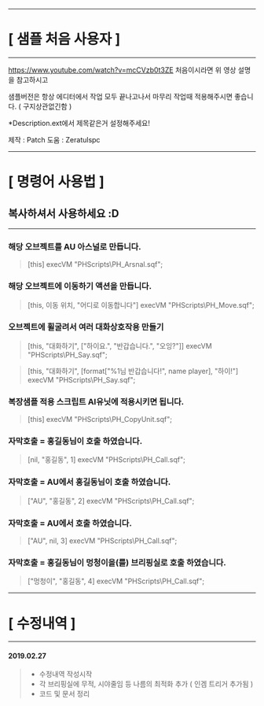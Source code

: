 ---------------------------------------------------------------
# [ 샘플 처음 사용자 ]
---------------------------------------------------------------

https://www.youtube.com/watch?v=mcCVzb0t3ZE
처음이시라면 위 영상 설명을 참고하시고

샘플버전은 항상 에디터에서 작업 모두 끝나고나서
마무리 작업때 적용해주시면 좋습니다. ( 구지상관없긴함 )

*Description.ext에서 제목같은거 설정해주세요!

제작 : Patch
도움 : Zeratulspc

---------------------------------------------------------------
# [ 명령어 사용법 ]
## 복사하셔서 사용하세요 :D
---------------------------------------------------------------

### 해당 오브젝트를 AU 아스널로 만듭니다.
> [this] execVM "PHScripts\PH_Arsnal.sqf";

### 해당 오브젝트에 이동하기 액션을 만듭니다.
> [this, 이동 위치, "어디로 이동합니다"] execVM "PHScripts\PH_Move.sqf";

### 오브젝트에 휠굴려서 여러 대화상호작용 만들기
> [this, "대화하기", ["하이요.", "반갑습니다.", "오잉?"]] execVM "PHScripts\PH_Say.sqf";

> [this, "대화하기", [format["%1님 반갑습니다!", name player], "하이!"] execVM "PHScripts\PH_Say.sqf";

### 복장샘플 적용 스크립트 AI유닛에 적용시키면 됩니다.
> [this] execVM "PHScripts\PH_CopyUnit.sqf";

### 자막호출 = 홍길동님이 호출 하였습니다.
> [nil, "홍길동", 1] execVM "PHScripts\PH_Call.sqf";

### 자막호출 = AU에서 홍길동님이 호출 하였습니다.
> ["AU", "홍길동", 2] execVM "PHScripts\PH_Call.sqf";

### 자막호출 = AU에서 호출 하였습니다.
> ["AU", nil, 3] execVM "PHScripts\PH_Call.sqf";

### 자막호출 = 홍길동님이 멍청이을(를) 브리핑실로 호출 하였습니다.
> ["멍청이", "홍길동", 4] execVM "PHScripts\PH_Call.sqf";


---------------------------------------------------------------
# [ 수정내역 ]
---------------------------------------------------------------
#### 2019.02.27
> - 수정내역 작성시작
> - 각 브리핑실에 무적, 시야줄임 등 나름의 최적화 추가 ( 인겜 트리거 추가됨 )
> - 코드 및 문서 정리
